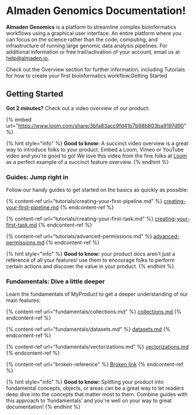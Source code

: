 # Almaden Genomics Documentation!

**Almaden Genomics** is a platform to streamline complex bioinformatics workflows using a graphical user interface. An entire platform where you can focus on the science rather than the code, computing, and infrastructure of running large genomic data analysis pipelines. For additional information or free trail/activation of your account, email us at [help@almaden.io](mailto:help%40almaden.io).

Check out the Overview section for further information, including Tutorials for how to create your first bioinformatics workflow.Getting Started

## Getting Started&#x20;

**Got 2 minutes?** Check out a video overview of our product:

{% embed url="https://www.loom.com/share/3bfa83acc9fd41b7b98b803ba9197d90" %}

{% hint style="info" %}
**Good to know:** A succinct video overview is a great way to introduce folks to your product. Embed a Loom, Vimeo or YouTube video and you're good to go! We love this video from the fine folks at [Loom](https://loom.com) as a perfect example of a succinct feature overview.
{% endhint %}

### Guides: Jump right in

Follow our handy guides to get started on the basics as quickly as possible:

{% content-ref url="tutorials/creating-your-first-pipeline.md" %}
[creating-your-first-pipeline.md](tutorials/creating-your-first-pipeline.md)
{% endcontent-ref %}

{% content-ref url="tutorials/creating-your-first-task.md" %}
[creating-your-first-task.md](tutorials/creating-your-first-task.md)
{% endcontent-ref %}

{% content-ref url="tutorials/advanced-permissions.md" %}
[advanced-permissions.md](tutorials/advanced-permissions.md)
{% endcontent-ref %}

{% hint style="info" %}
**Good to know:** your product docs aren't just a reference of all your features! use them to encourage folks to perform certain actions and discover the value in your product.
{% endhint %}

### Fundamentals: Dive a little deeper

Learn the fundamentals of MyProduct to get a deeper understanding of our main features:

{% content-ref url="fundamentals/collections.md" %}
[collections.md](fundamentals/collections.md)
{% endcontent-ref %}

{% content-ref url="fundamentals/datasets.md" %}
[datasets.md](fundamentals/datasets.md)
{% endcontent-ref %}

{% content-ref url="fundamentals/vectorizations.md" %}
[vectorizations.md](fundamentals/vectorizations.md)
{% endcontent-ref %}

{% content-ref url="broken-reference" %}
[Broken link](broken-reference)
{% endcontent-ref %}

{% hint style="info" %}
**Good to know:** Splitting your product into fundamental concepts, objects, or areas can be a great way to let readers deep dive into the concepts that matter most to them. Combine guides with this approach to 'fundamentals' and you're well on your way to great documentation!
{% endhint %}


